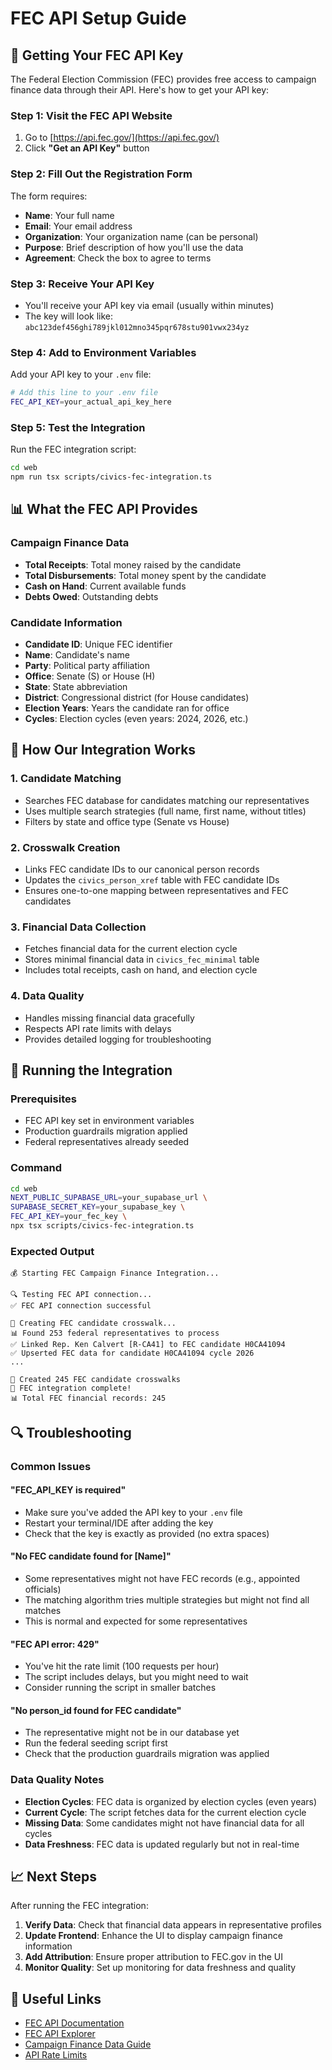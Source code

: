 # FEC API Setup Guide

## 🔑 Getting Your FEC API Key

The Federal Election Commission (FEC) provides free access to campaign finance data through their API. Here's how to get your API key:

### Step 1: Visit the FEC API Website
1. Go to [https://api.fec.gov/](https://api.fec.gov/)
2. Click **"Get an API Key"** button

### Step 2: Fill Out the Registration Form
The form requires:
- **Name**: Your full name
- **Email**: Your email address
- **Organization**: Your organization name (can be personal)
- **Purpose**: Brief description of how you'll use the data
- **Agreement**: Check the box to agree to terms

### Step 3: Receive Your API Key
- You'll receive your API key via email (usually within minutes)
- The key will look like: `abc123def456ghi789jkl012mno345pqr678stu901vwx234yz`

### Step 4: Add to Environment Variables
Add your API key to your `.env` file:

```bash
# Add this line to your .env file
FEC_API_KEY=your_actual_api_key_here
```

### Step 5: Test the Integration
Run the FEC integration script:

```bash
cd web
npm run tsx scripts/civics-fec-integration.ts
```

## 📊 What the FEC API Provides

### Campaign Finance Data
- **Total Receipts**: Total money raised by the candidate
- **Total Disbursements**: Total money spent by the candidate
- **Cash on Hand**: Current available funds
- **Debts Owed**: Outstanding debts

### Candidate Information
- **Candidate ID**: Unique FEC identifier
- **Name**: Candidate's name
- **Party**: Political party affiliation
- **Office**: Senate (S) or House (H)
- **State**: State abbreviation
- **District**: Congressional district (for House candidates)
- **Election Years**: Years the candidate ran for office
- **Cycles**: Election cycles (even years: 2024, 2026, etc.)

## 🔄 How Our Integration Works

### 1. Candidate Matching
- Searches FEC database for candidates matching our representatives
- Uses multiple search strategies (full name, first name, without titles)
- Filters by state and office type (Senate vs House)

### 2. Crosswalk Creation
- Links FEC candidate IDs to our canonical person records
- Updates the `civics_person_xref` table with FEC candidate IDs
- Ensures one-to-one mapping between representatives and FEC candidates

### 3. Financial Data Collection
- Fetches financial data for the current election cycle
- Stores minimal financial data in `civics_fec_minimal` table
- Includes total receipts, cash on hand, and election cycle

### 4. Data Quality
- Handles missing financial data gracefully
- Respects API rate limits with delays
- Provides detailed logging for troubleshooting

## 🚀 Running the Integration

### Prerequisites
- FEC API key set in environment variables
- Production guardrails migration applied
- Federal representatives already seeded

### Command
```bash
cd web
NEXT_PUBLIC_SUPABASE_URL=your_supabase_url \
SUPABASE_SECRET_KEY=your_supabase_key \
FEC_API_KEY=your_fec_key \
npx tsx scripts/civics-fec-integration.ts
```

### Expected Output
```
💰 Starting FEC Campaign Finance Integration...

🔍 Testing FEC API connection...
✅ FEC API connection successful

🔗 Creating FEC candidate crosswalk...
📊 Found 253 federal representatives to process
✅ Linked Rep. Ken Calvert [R-CA41] to FEC candidate H0CA41094
✅ Upserted FEC data for candidate H0CA41094 cycle 2026
...

🎉 Created 245 FEC candidate crosswalks
🎉 FEC integration complete!
📊 Total FEC financial records: 245
```

## 🔍 Troubleshooting

### Common Issues

#### "FEC_API_KEY is required"
- Make sure you've added the API key to your `.env` file
- Restart your terminal/IDE after adding the key
- Check that the key is exactly as provided (no extra spaces)

#### "No FEC candidate found for [Name]"
- Some representatives might not have FEC records (e.g., appointed officials)
- The matching algorithm tries multiple strategies but might not find all matches
- This is normal and expected for some representatives

#### "FEC API error: 429"
- You've hit the rate limit (100 requests per hour)
- The script includes delays, but you might need to wait
- Consider running the script in smaller batches

#### "No person_id found for FEC candidate"
- The representative might not be in our database yet
- Run the federal seeding script first
- Check that the production guardrails migration was applied

### Data Quality Notes

- **Election Cycles**: FEC data is organized by election cycles (even years)
- **Current Cycle**: The script fetches data for the current election cycle
- **Missing Data**: Some candidates might not have financial data for all cycles
- **Data Freshness**: FEC data is updated regularly but not in real-time

## 📈 Next Steps

After running the FEC integration:

1. **Verify Data**: Check that financial data appears in representative profiles
2. **Update Frontend**: Enhance the UI to display campaign finance information
3. **Add Attribution**: Ensure proper attribution to FEC.gov in the UI
4. **Monitor Quality**: Set up monitoring for data freshness and quality

## 🔗 Useful Links

- [FEC API Documentation](https://api.fec.gov/)
- [FEC API Explorer](https://api.fec.gov/developers/)
- [Campaign Finance Data Guide](https://www.fec.gov/campaign-finance-data/)
- [API Rate Limits](https://api.fec.gov/developers/#/rate-limits)
